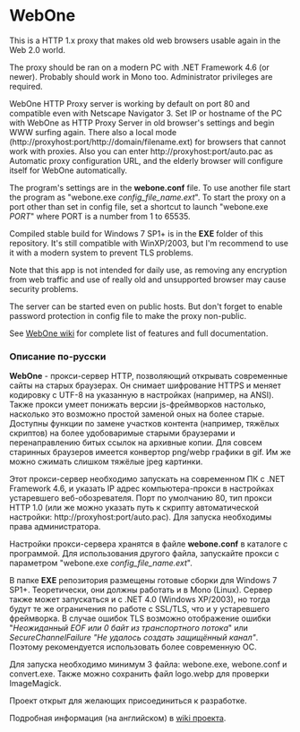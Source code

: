 ﻿# WebOne
This is a HTTP 1.x proxy that makes old web browsers usable again in the Web 2.0 world.

The proxy should be ran on a modern PC with .NET Framework 4.6 (or newer).
Probably should work in Mono too. Administrator privileges  are required.

WebOne HTTP Proxy server is working by default on port 80 and compatible even with Netscape Navigator 3. Set IP or hostname of the PC with WebOne as HTTP Proxy Server in old browser's settings and begin WWW surfing again. There also a local mode (http://proxyhost:port/http://domain/filename.ext) for browsers that cannot work with proxies. Also you can enter http://proxyhost:port/auto.pac as Automatic proxy configuration URL, and the elderly browser will configure itself for WebOne automatically.

The program's settings are in the __webone.conf__ file. To use another file start the program as "webone.exe _config_file_name.ext_". To start the proxy on a port other than set in config file, set a shortcut to launch "webone.exe _PORT_" where PORT is a number from 1 to 65535.

Compiled stable build for Windows 7 SP1+ is in the __EXE__ folder of this repository. It's still compatible with WinXP/2003, but I'm recommend to use it with a modern system to prevent TLS problems.

Note that this app is not intended for daily use, as removing any encryption from web traffic and use of really old and unsupported browser may cause security problems.

The server can be started even on public hosts. But don't forget to enable password protection in config file to make the proxy non-public.

See [WebOne wiki](https://github.com/atauenis/webone/wiki) for complete list of features and full documentation.

### Описание по-русски
__WebOne__ - прокси-сервер HTTP, позволяющий открывать современные сайты на старых браузерах. Он снимает шифрование HTTPS и меняет кодировку с UTF-8 на указанную в настройках (например, на ANSI). Также прокси умеет понижать версии js-фреймворков настолько, насколько это возможно простой заменой оных на более старые. Доступны функции по замене участков контента (например, тяжёлых скриптов) на более удобоваримые старыми браузерами и перенаправлению битых ссылок на архивные копии. Для совсем старинных браузеров имеется конвертор png/webp графики в gif. Им же можно сжимать слишком тяжёлые jpeg картинки.

Этот прокси-сервер необходимо запускать на современном ПК с .NET Framework 4.6, и указать IP адрес компьютера-прокси в настройках устаревшего веб-обозревателя. Порт по умолчанию 80, тип прокси HTTP 1.0 (или же можно указать путь к скрипту автоматической настройки: http://proxyhost:port/auto.pac). Для запуска необходимы права администратора.

Настройки прокси-сервера хранятся в файле __webone.conf__ в каталоге с программой. Для использования другого файла, запускайте прокси с параметром "webone.exe _config_file_name.ext_".

В папке __EXE__ репозитория размещены готовые сборки для Windows 7 SP1+. Теоретически, они должны работать и в Mono (Linux). Сервер также может запускаться и с .NET 4.0 (Windows XP/2003), но тогда будут те же ограничения по работе с SSL/TLS, что и у устаревшего фреймворка. В случае ошибок TLS возможно отображение ошибки "_Неожиданный EOF или 0 байт из транспортного потока_" или _SecureChannelFailure "Не удалось создать защищённый канал"_. Поэтому рекомендуется использовать более современную ОС.

Для запуска необходимо минимум 3 файла: webone.exe, webone.conf и convert.exe. Также можно сохранить файл logo.webp для проверки ImageMagick.

Проект открыт для желающих присоединиться к разработке.

Подробная информация (на английском) в [wiki проекта](https://github.com/atauenis/webone/wiki).